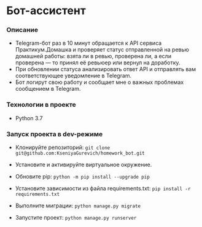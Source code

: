 # Бот-ассистент
### Описание
- Telegram-бот раз в 10 минут обращается к API сервиса Практикум.Домашка и проверяет статус отправленной на ревью домашней работы: взята ли в ревью, проверена ли, а если проверена — то принял её ревьюер или вернул на доработку.
- При обновлении статуса анализировать ответ API и отправлять вам соответствующее уведомление в Telegram.
- Бот логирут свою работу и сообщает мне о важных проблемах сообщением в Telegram.

### Технологии в проекте
- Python 3.7
### Запуск проекта в dev-режиме
- Клонируйте репозиторий: `git clone git@github.com:KseniyaGurevich/homework_bot.git`

- Установите и активируйте виртуальное окружение.

- Обновите pip: `python -m pip install --upgrade pip`

- Установите зависимости из файла requirements.txt: `pip install -r requirements.txt`

- Выполните миграции: `python manage.py migrate`

- Запустите проект: `python manage.py runserver`
